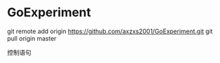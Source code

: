 # GoExperiment
git remote add origin https://github.com/axzxs2001/GoExperiment.git
git pull origin master

控制语句